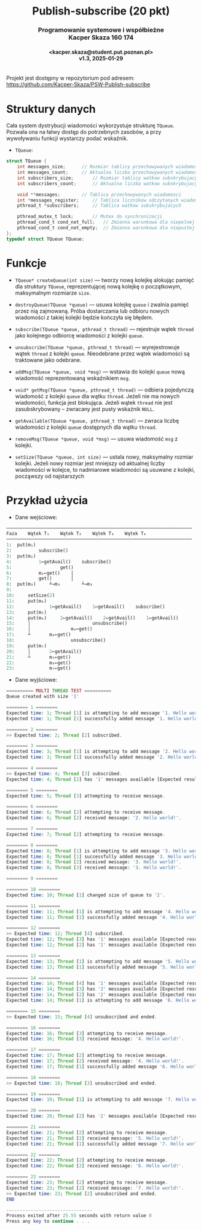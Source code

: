 <h1 align="center">Publish-subscribe (20 pkt)</h1>
<h3 align="center">Programowanie systemowe i współbieżne <br> Kacper Skaza 160 174</h3>
<h4 align="center">&lt;kacper.skaza@student.put.poznan.pl&gt; <br> v1.3, 2025-01-29</h4>



<br>Projekt jest dostępny w repozytorium pod adresem:<br>
<https://github.com/Kacper-Skaza/PSW-Publish-subscribe>



# Struktury danych

Cała system dystrybucji wiadomości wykorzystuje strukturę `TQueue`. Pozwala ona na łatwy
dostęp do potrzebnych zasobów, a przy wywoływaniu funkcji wystarczy podać wskaźnik.

- `TQueue`:

```C
struct TQueue {
	int messages_size;		// Rozmiar tablicy przechowywanych wiadomosci
	int messages_count;		// Aktualna liczba przechowywanych wiadomosci
	int subscribers_size;		// Rozmiar tablicy watkow subskrybujacych
	int subscribers_count;		// Aktualna liczba watkow subskrybujacych

	void **messages;		// Tablica przechowywanych wiadomosci
	int *messages_register;		// Tablica licznikow odczytanych wiadomosci dla watkow
	pthread_t *subscribers;		// Tablica watkow subskrybujacych

	pthread_mutex_t lock;		// Mutex do synchronizacji
	pthread_cond_t cond_not_full;	// Zmienna warunkowa dla niepelnej kolejki
	pthread_cond_t cond_not_empty;	// Zmienna warunkowa dla niepustej kolejki
};
typedef struct TQueue TQueue;
```



# Funkcje

- `TQueue* createQueue(int size)` —
tworzy nową kolejkę alokując pamięć dla struktury `TQueue`, reprezentującej
nową kolejkę o początkowym, maksymalnym rozmiarze `size`.

- `destroyQueue(TQueue *queue)` —
usuwa kolejkę `queue` i zwalnia pamięć przez nią zajmowaną. Próba dostarczania
lub odbioru nowych wiadomości z takiej kolejki będzie kończyła się błędem.

- `subscribe(TQueue *queue, pthread_t thread)` —
rejestruje wątek `thread` jako kolejnego odbiorcę wiadomości z kolejki `queue`.

- `unsubscribe(TQueue *queue, pthread_t thread)` —
wyrejestrowuje wątek `thread` z kolejki `queue`. Nieodebrane przez wątek
wiadomości są traktowane jako odebrane.

- `addMsg(TQueue *queue, void *msg)` —
wstawia do kolejki `queue` nową wiadomość reprezentowaną wskaźnikiem `msg`.

- `void* getMsg(TQueue *queue, pthread_t thread)` —
odbiera pojedynczą wiadomość z kolejki `queue` dla wątku `thread`. Jeżeli nie ma
nowych wiadomości, funkcja jest blokująca. Jeżeli wątek `thread` nie jest
zasubskrybowany – zwracany jest pusty wskaźnik `NULL`.

- `getAvailable(TQueue *queue, pthread_t thread)` —
zwraca liczbę wiadomości z kolejki `queue` dostępnych dla wątku `thread`.

- `removeMsg(TQueue *queue, void *msg)` —
usuwa wiadomość `msg` z kolejki.

- `setSize(TQueue *queue, int size)` —
ustala nowy, maksymalny rozmiar kolejki. Jeżeli nowy rozmiar jest mniejszy od
aktualnej liczby wiadomości w kolejce, to nadmiarowe wiadomości są usuwane
z kolejki, począwszy od najstarszych



# Przykład użycia

* Dane wejściowe:

```Python
─────────────────────────────────────────────────────────────────────
Faza	Wątek T₁	Wątek T₂	Wątek T₃	Wątek T₄
─────────────────────────────────────────────────────────────────────
1: 	put(m₁)
2: 			subscribe()
3: 	put(m₂)
4: 			1←getAvail()	subscribe()
5: 					get()
6: 			m₂←get() 	│
7: 			get() 		│
8: 	put(m₃) 	┴→m₃ 		┴→m₃
9:
10: 	setSize(2)
11: 	put(m₄)
12: 			1←getAvail() 	1←getAvail() 	subscribe()
13: 	put(m₅)
14: 	put(m₆) 	2←getAvail() 	2←getAvail()	1←getAvail()
15: 	│ 						unsubscribe()
16: 	│ 				m₄←get()
17: 	┴ 		m₄←get()
18: 					unsubscribe()
19: 	put(m₇)
20: 	│ 		2←getAvail()
21: 	┴ 		m₅←get()
22: 			m₆←get()
23: 			m₇←get()
```

* Dane wyjściowe:

```PHP
========== MULTI THREAD TEST ==========
Queue created with size '1'

======== 1 ========
Expected time: 1; Thread [1] is attempting to add message '1. Hello world!' to the queue.
Expected time: 1; Thread [1] successfully added message '1. Hello world!' to the queue.

======== 2 ========
>> Expected time: 2; Thread [2] subscribed.

======== 3 ========
Expected time: 3; Thread [1] is attempting to add message '2. Hello world!' to the queue.
Expected time: 3; Thread [1] successfully added message '2. Hello world!' to the queue.

======== 4 ========
>> Expected time: 4; Thread [3] subscribed.
Expected time: 4; Thread [2] has '1' messages available [Expected result: 1].

======== 5 ========
Expected time: 5; Thread [3] attempting to receive message.

======== 6 ========
Expected time: 6; Thread [2] attempting to receive message.
Expected time: 6; Thread [2] received message: '2. Hello world!'.

======== 7 ========
Expected time: 7; Thread [2] attempting to receive message.

======== 8 ========
Expected time: 8; Thread [1] is attempting to add message '3. Hello world!' to the queue.
Expected time: 8; Thread [1] successfully added message '3. Hello world!' to the queue.
Expected time: 8; Thread [2] received message: '3. Hello world!'.
Expected time: 8; Thread [3] received message: '3. Hello world!'.

======== 9 ========

======== 10 ========
Expected time: 10; Thread [1] changed size of queue to '2'.

======== 11 ========
Expected time: 11; Thread [1] is attempting to add message '4. Hello world!' to the queue.
Expected time: 11; Thread [1] successfully added message '4. Hello world!' to the queue.

======== 12 ========
>> Expected time: 12; Thread [4] subscribed.
Expected time: 12; Thread [3] has '1' messages available [Expected result: 1].
Expected time: 12; Thread [2] has '1' messages available [Expected result: 1].

======== 13 ========
Expected time: 13; Thread [1] is attempting to add message '5. Hello world!' to the queue.
Expected time: 13; Thread [1] successfully added message '5. Hello world!' to the queue.

======== 14 ========
Expected time: 14; Thread [4] has '1' messages available [Expected result: 1].
Expected time: 14; Thread [3] has '2' messages available [Expected result: 2].
Expected time: 14; Thread [2] has '2' messages available [Expected result: 2].
Expected time: 14; Thread [1] is attempting to add message '6. Hello world!' to the queue.

======== 15 ========
>> Expected time: 15; Thread [4] unsubscribed аnd ended.

======== 16 ========
Expected time: 16; Thread [3] attempting to receive message.
Expected time: 16; Thread [3] received message: '4. Hello world!'.

======== 17 ========
Expected time: 17; Thread [2] attempting to receive message.
Expected time: 17; Thread [2] received message: '4. Hello world!'.
Expected time: 17; Thread [1] successfully added message '6. Hello world!' to the queue.

======== 18 ========
>> Expected time: 18; Thread [3] unsubscribed аnd ended.

======== 19 ========
Expected time: 19; Thread [1] is attempting to add message '7. Hello world!' to the queue.

======== 20 ========
Expected time: 20; Thread [2] has '2' messages available [Expected result: 2].

======== 21 ========
Expected time: 21; Thread [2] attempting to receive message.
Expected time: 21; Thread [2] received message: '5. Hello world!'.
Expected time: 21; Thread [1] successfully added message '7. Hello world!' to the queue.

======== 22 ========
Expected time: 22; Thread [2] attempting to receive message.
Expected time: 22; Thread [2] received message: '6. Hello world!'.

======== 23 ========
Expected time: 23; Thread [2] attempting to receive message.
Expected time: 23; Thread [2] received message: '7. Hello world!'.
>> Expected time: 23; Thread [2] unsubscribed аnd ended.
END

--------------------------------
Process exited after 25.55 seconds with rеturn value 0
Press any key to continue . . .
```
